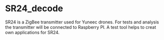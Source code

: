 # SR24_decode
SR24 is a ZigBee transmitter used for Yuneec drones. 
For tests and analysis the transmitter will be connected to Raspberry PI. 
A test tool helps to creat own applications for SR24.

